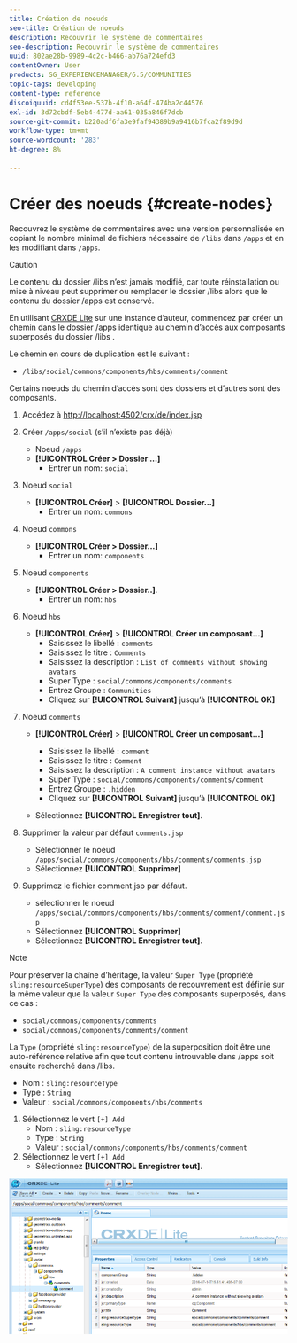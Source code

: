 ```yaml
---
title: Création de noeuds
seo-title: Création de noeuds
description: Recouvrir le système de commentaires
seo-description: Recouvrir le système de commentaires
uuid: 802ae28b-9989-4c2c-b466-ab76a724efd3
contentOwner: User
products: SG_EXPERIENCEMANAGER/6.5/COMMUNITIES
topic-tags: developing
content-type: reference
discoiquuid: cd4f53ee-537b-4f10-a64f-474ba2c44576
exl-id: 3d72cbdf-5eb4-477d-aa61-035a846f7dcb
source-git-commit: b220adf6fa3e9faf94389b9a9416b7fca2f89d9d
workflow-type: tm+mt
source-wordcount: '283'
ht-degree: 8%

---
```


# Créer des noeuds {#create-nodes}

Recouvrez le système de commentaires avec une version personnalisée en copiant le nombre minimal de fichiers nécessaire de `/libs` dans `/apps` et en les modifiant dans `/apps`.

>[!CAUTION]
>
>Le contenu du dossier /libs n’est jamais modifié, car toute réinstallation ou mise à niveau peut supprimer ou remplacer le dossier /libs alors que le contenu du dossier /apps est conservé.

En utilisant [CRXDE Lite](../../help/sites-developing/developing-with-crxde-lite.md) sur une instance d’auteur, commencez par créer un chemin dans le dossier /apps identique au chemin d’accès aux composants superposés du dossier /libs .

Le chemin en cours de duplication est le suivant :

* `/libs/social/commons/components/hbs/comments/comment`

Certains noeuds du chemin d’accès sont des dossiers et d’autres sont des composants.

1. Accédez à [http://localhost:4502/crx/de/index.jsp](http://localhost:4502/crx/de/index.jsp)
1. Créer `/apps/social` (s’il n’existe pas déjà)
   * Noeud `/apps`
   * **[!UICONTROL Créer > Dossier ...]**
      * Entrer un nom: `social`
1. Noeud `social`
   * **[!UICONTROL Créer]**  >  **[!UICONTROL Dossier...]**
      * Entrer un nom: `commons`
1. Noeud `commons`
   * **[!UICONTROL Créer > Dossier...]**
      * Entrer un nom: `components`
1. Noeud `components`
   * **[!UICONTROL Créer > Dossier..]**.
      * Entrer un nom: `hbs`
1. Noeud `hbs`
   * **[!UICONTROL Créer]**  >  **[!UICONTROL Créer un composant...]**
      * Saisissez le libellé : `comments`
      * Saisissez le titre : `Comments`
      * Saisissez la description : `List of comments without showing avatars`
      * Super Type : `social/commons/components/comments`
      * Entrez Groupe : `Communities`
      * Cliquez sur **[!UICONTROL Suivant]** jusqu’à **[!UICONTROL OK]**
1. Noeud `comments`

   * **[!UICONTROL Créer]**  >  **[!UICONTROL Créer un composant...]**

      * Saisissez le libellé : `comment`
      * Saisissez le titre : `Comment`
      * Saisissez la description : `A comment instance without avatars`
      * Super Type : `social/commons/components/comments/comment`
      * Entrez Groupe : `.hidden`
      * Cliquez sur **[!UICONTROL Suivant]** jusqu’à **[!UICONTROL OK]**
   * Sélectionnez **[!UICONTROL Enregistrer tout]**.
1. Supprimer la valeur par défaut `comments.jsp`
   * Sélectionner le noeud `/apps/social/commons/components/hbs/comments/comments.jsp`
   * Sélectionnez **[!UICONTROL Supprimer]**
1. Supprimez le fichier comment.jsp par défaut.
   * sélectionner le noeud `/apps/social/commons/components/hbs/comments/comment/comment.jsp`
   * Sélectionnez **[!UICONTROL Supprimer]**
   * Sélectionnez **[!UICONTROL Enregistrer tout]**.

>[!NOTE]
>
>Pour préserver la chaîne d’héritage, la valeur `Super Type` (propriété `sling:resourceSuperType`) des composants de recouvrement est définie sur la même valeur que la valeur `Super Type` des composants superposés, dans ce cas :
>
>* `social/commons/components/comments`
>* `social/commons/components/comments/comment`


La `Type` (propriété `sling:resourceType`) de la superposition doit être une auto-référence relative afin que tout contenu introuvable dans /apps soit ensuite recherché dans /libs.
* Nom : `sling:resourceType`
* Type : `String`
* Valeur : `social/commons/components/hbs/comments`

1. Sélectionnez le vert `[+] Add`
   * Nom : `sling:resourceType`
   * Type : `String`
   * Valeur : `social/commons/components/hbs/comments/comment`
1. Sélectionnez le vert `[+] Add`
   * Sélectionnez **[!UICONTROL Enregistrer tout]**.

![create-nodes](assets/create-nodes.png)
